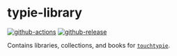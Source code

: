 # typie-library

[![github-actions](https://github.com/leojonathanoh/typie-library/workflows/ci-master-pr/badge.svg)](https://github.com/leojonathanoh/typie-library/actions)
[![github-release](https://img.shields.io/github/v/release/leojonathanoh/typie-library?style=flat-square)](https://github.com/leojonathanoh/typie-library/releases/)

Contains libraries, collections, and books for [`touchtypie`](https://github.com/touchtypie/touchtypie).
